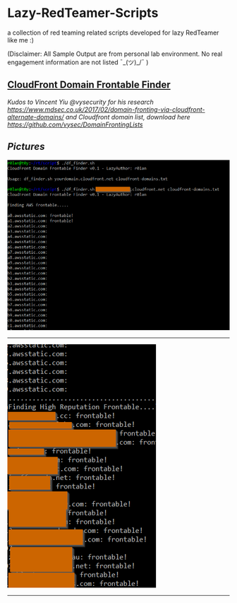 # Lazy-RedTeamer-Scripts

a collection of red teaming related scripts developed for lazy RedTeamer like me :)

(Disclaimer: All Sample Output are from personal lab environment. No real engagement information are not listed ¯\_(ツ)_/¯ )

## [CloudFront Domain Frontable Finder](df_finder.sh)

<i> Kudos to Vincent Yiu @vysecurity for his research https://www.mdsec.co.uk/2017/02/domain-fronting-via-cloudfront-alternate-domains/ and Cloudfront domain list, download here https://github.com/vysec/DomainFrontingLists <i>

## Pictures
<p align="left">
  <img src="df_finder_ss1.png">
</p>
<hr>

<p align="left">
  <img src="df_finder_ss2.png">
</p>
<hr>
